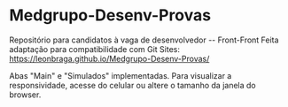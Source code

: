# Medgrupo-Desenv-Provas
Repositório para candidatos à vaga de desenvolvedor 
-- Front-Front
Feita adaptação para compatibilidade com Git Sites:
https://leonbraga.github.io/Medgrupo-Desenv-Provas/

Abas "Main" e "Simulados" implementadas. 
Para visualizar a responsividade, acesse do celular ou altere o tamanho da janela do browser.
